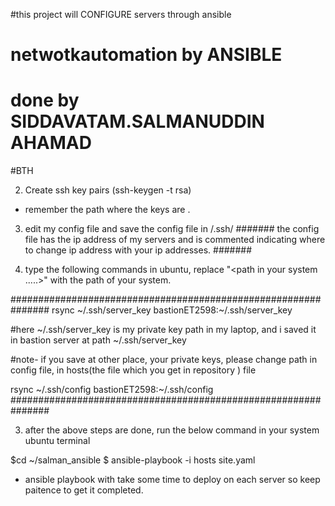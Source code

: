 
#this project will CONFIGURE servers through ansible
# netwotkautomation by ANSIBLE
# done by SIDDAVATAM.SALMANUDDIN AHAMAD
#BTH 

2. Create ssh key pairs (ssh-keygen -t rsa) 
- remember the path where the keys are .

3. edit my config file and save the config file in /.ssh/
#######
the config file has the ip address of my servers and is commented indicating where to change ip address with your ip addresses.
#######

4. type the following commands in ubuntu, replace "<path in your system .....>" with the path of your system.

###############################################################
rsync ~/.ssh/server_key bastionET2598:~/.ssh/server_key

#here ~/.ssh/server_key is my private key path in my laptop, and i saved it in bastion server at path  ~/.ssh/server_key

#note- if you save at other place, your private keys, please change path in config file, in hosts(the file which you get in repository ) file 

rsync ~/.ssh/config bastionET2598:~/.ssh/config
###############################################################

3. after the above steps are done, run the below command in your system ubuntu terminal

$cd ~/salman_ansible
$ ansible-playbook -i hosts site.yaml

- ansible playbook with take some time to deploy on each server so keep paitence to get it completed.
